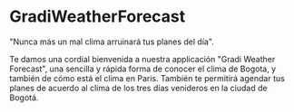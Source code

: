 # GradiWeatherForecast
"Nunca más un mal clima arruinará tus planes del día".

Te damos una cordial bienvenida a nuestra applicación "Gradi Weather Forecast", una sencilla y rápida forma de conocer el clima de Bogota, y también de cómo está el clima en Paris. También te permitirá agendar tus planes de acuerdo al clima de los tres días venideros en la ciudad de Bogotá. 


